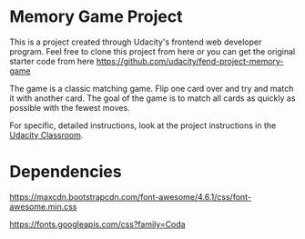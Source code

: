 # Memory Game Project

This is a project created through Udacity's frontend web developer program. Feel free to clone this project from here or you can get the original starter code from here https://github.com/udacity/fend-project-memory-game

The game is a classic matching game. Flip one card over and try and match it with another card. The goal of the game is to match all cards as quickly as possible with the fewest moves.

For specific, detailed instructions, look at the project instructions in the [Udacity Classroom](https://classroom.udacity.com/me).

# Dependencies 

https://maxcdn.bootstrapcdn.com/font-awesome/4.6.1/css/font-awesome.min.css

https://fonts.googleapis.com/css?family=Coda

